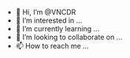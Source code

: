 - 👋 Hi, I’m @VNCDR
- 👀 I’m interested in ...
- 🌱 I’m currently learning ...
- 💞️ I’m looking to collaborate on ...
- 📫 How to reach me ...

<!---
VNCDR/VNCDR is a ✨ special ✨ repository because its `README.md` (this file) appears on your GitHub profile.
You can click the Preview link to take a look at your changes.
--->
